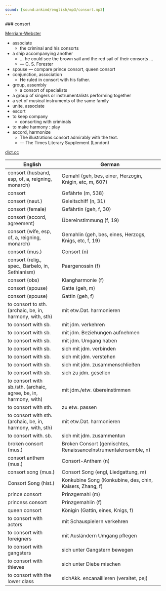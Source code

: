 ```yaml
---
sound: [sound:ankimd/english/mp3/consort.mp3]
---
```


\### consort

[Merriam-Webster](https://www.merriam-webster.com/dictionary/consort)

- associate
    - the criminal and his consorts
- a ship accompanying another
    - … he could see the brown sail and the red sail of their consorts …
    - — C. S. Forester
- spouse — compare prince consort, queen consort
- conjunction, association
    - He ruled in consort with his father.
- group, assembly
    - a consort of specialists
- a group of singers or instrumentalists performing together
- a set of musical instruments of the same family
- unite, associate
- escort
- to keep company
    - consorting with criminals
- to make harmony : play
- accord, harmonize
    - The illustrations consort admirably with the text.
    - — The Times Literary Supplement (London)

[dict.cc](https://www.dict.cc/consort)

| English        | German       |
| -------------- | ------------ |
| consort (husband, esp, of, a, reigning, monarch) | Gemahl (geh, bes, einer, Herzogin, Knigin, etc, m, 607) |
| consort | Gefährte (m, 538) |
| consort (naut.) | Geleitschiff (n, 31) |
| consort (female) | Gefährtin (geh, f, 30) |
| consort (accord, agreement) | Übereinstimmung (f, 19) |
| consort (wife, esp, of, a, reigning, monarch) | Gemahlin (geh, bes, eines, Herzogs, Knigs, etc, f, 19) |
| consort (mus.) | Consort (n) |
| consort (relig., spec., Barbelo, in, Sethianism) | Paargenossin (f) |
| consort (obs) | Klangharmonie (f) |
| consort (spouse) | Gatte (geh, m) |
| consort (spouse) | Gattin (geh, f) |
| to consort to sth. (archaic, be, in, harmony, with, sth) | mit etw.Dat. harmonieren |
| to consort with sb. | mit jdm. verkehren |
| to consort with sb. | mit jdm. Beziehungen aufnehmen |
| to consort with sb. | mit jdm. Umgang haben |
| to consort with sb. | sich mit jdm. verbinden |
| to consort with sb. | sich mit jdm. verstehen |
| to consort with sb. | sich mit jdm. zusammenschließen |
| to consort with sb. | sich zu jdm. gesellen |
| to consort with sb./sth. (archaic, agree, be, in, harmony, with) | mit jdm./etw. übereinstimmen |
| to consort with sth. | zu etw. passen |
| to consort with sth. (archaic, be, in, harmony, with, sth) | mit etw.Dat. harmonieren |
| to consort with. sb. | sich mit jdm. zusammentun |
| broken consort (mus.) | Broken Consort (gemischtes, RenaissanceInstrumentalensemble, n) |
| consort anthem (mus.) | Consort-Anthem (n) |
| consort song (mus.) | Consort Song (engl, Liedgattung, m) |
| Consort Song (hist.) | Konkubine Song (Konkubine, des, chin, Kaisers, Zhang, f) |
| prince consort | Prinzgemahl (m) |
| princess consort | Prinzgemahlin (f) |
| queen consort | Königin (Gattin, eines, Knigs, f) |
| to consort with actors | mit Schauspielern verkehren |
| to consort with foreigners | mit Ausländern Umgang pflegen |
| to consort with gangsters | sich unter Gangstern bewegen |
| to consort with thieves | sich unter Diebe mischen |
| to consort with the lower class | sichAkk. encanaillieren (veraltet, pej) |
